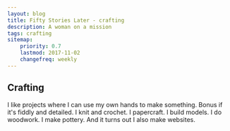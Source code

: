 ```yaml
---
layout: blog
title: Fifty Stories Later - crafting
description: A woman on a mission
tags: crafting
sitemap:
    priority: 0.7
    lastmod: 2017-11-02
    changefreq: weekly
---
```

## Crafting

<!--<span class="image left"><img src="{{ "/images/pic04.jpg" | absolute_url }}" alt="" /></span>-->

I like projects where I can use my own hands to make something. Bonus if it's
fiddly and detailed.
I knit and crochet.
I papercraft.
I build models.
I do woodwork.
I make pottery.
And it turns out I also make websites.

